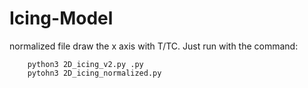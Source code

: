 # Icing-Model
normalized file draw the x axis with T/TC.
Just run with the command:
```
    python3 2D_icing_v2.py .py
    pytohn3 2D_icing_normalized.py
```
